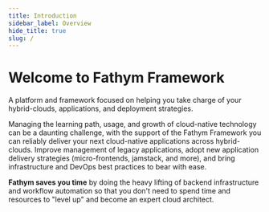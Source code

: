 ```yaml
---
title: Introduction
sidebar_label: Overview
hide_title: true
slug: /
---
```


# Welcome to Fathym Framework

A platform and framework focused on helping you take charge of your hybrid-clouds, applications, and deployment strategies.  

Managing the learning path, usage, and growth of cloud-native technology can be a daunting challenge, with the support of the Fathym Framework you can reliably deliver your next cloud-native applications across hybrid-clouds.  Improve management of legacy applications, adopt new application delivery strategies (micro-frontends, jamstack, and more), and bring infrastructure and DevOps best practices to bear with ease.

**Fathym saves you time** by doing the heavy lifting of backend infrastructure and workflow automation so that you don't need to spend time and resources to "level up" and become an expert cloud architect.  
